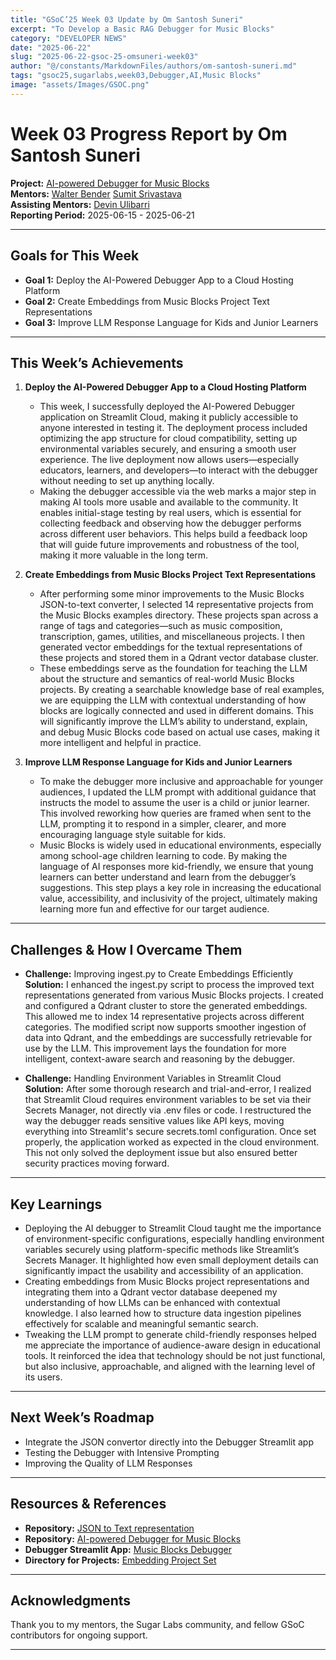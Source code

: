 ```yaml
---
title: "GSoC’25 Week 03 Update by Om Santosh Suneri"
excerpt: "To Develop a Basic RAG Debugger for Music Blocks"
category: "DEVELOPER NEWS"
date: "2025-06-22"
slug: "2025-06-22-gsoc-25-omsuneri-week03"
author: "@/constants/MarkdownFiles/authors/om-santosh-suneri.md"
tags: "gsoc25,sugarlabs,week03,Debugger,AI,Music Blocks"
image: "assets/Images/GSOC.png"
---
```


<!-- markdownlint-disable -->

# Week 03 Progress Report by Om Santosh Suneri

**Project:** [AI-powered Debugger for Music Blocks](https://github.com/omsuneri/AI-powered-Debugger-for-Music-Blocks)  
**Mentors:** [Walter Bender](https://github.com/walterbender/) [Sumit Srivastava](https://github.com/sum2it)  
**Assisting Mentors:** [Devin Ulibarri](https://github.com/pikurasa/)  
**Reporting Period:** 2025-06-15 - 2025-06-21

---

## Goals for This Week

- **Goal 1:** Deploy the AI-Powered Debugger App to a Cloud Hosting Platform
- **Goal 2:** Create Embeddings from Music Blocks Project Text Representations  
- **Goal 3:** Improve LLM Response Language for Kids and Junior Learners  

---

## This Week’s Achievements

1. **Deploy the AI-Powered Debugger App to a Cloud Hosting Platform**  
   - This week, I successfully deployed the AI-Powered Debugger application on Streamlit Cloud, making it publicly accessible to anyone interested in testing it. The deployment process included optimizing the app structure for cloud compatibility, setting up environmental variables securely, and ensuring a smooth user experience. The live deployment now allows users—especially educators, learners, and developers—to interact with the debugger without needing to set up anything locally.
   - Making the debugger accessible via the web marks a major step in making AI tools more usable and available to the community. It enables initial-stage testing by real users, which is essential for collecting feedback and observing how the debugger performs across different user behaviors. This helps build a feedback loop that will guide future improvements and robustness of the tool, making it more valuable in the long term.

2. **Create Embeddings from Music Blocks Project Text Representations**  
   - After performing some minor improvements to the Music Blocks JSON-to-text converter, I selected 14 representative projects from the Music Blocks examples directory. These projects span across a range of tags and categories—such as music composition, transcription, games, utilities, and miscellaneous projects. I then generated vector embeddings for the textual representations of these projects and stored them in a Qdrant vector database cluster.
   - These embeddings serve as the foundation for teaching the LLM about the structure and semantics of real-world Music Blocks projects. By creating a searchable knowledge base of real examples, we are equipping the LLM with contextual understanding of how blocks are logically connected and used in different domains. This will significantly improve the LLM’s ability to understand, explain, and debug Music Blocks code based on actual use cases, making it more intelligent and helpful in practice.

3. **Improve LLM Response Language for Kids and Junior Learners**  
   - To make the debugger more inclusive and approachable for younger audiences, I updated the LLM prompt with additional guidance that instructs the model to assume the user is a child or junior learner. This involved reworking how queries are framed when sent to the LLM, prompting it to respond in a simpler, clearer, and more encouraging language style suitable for kids.
   - Music Blocks is widely used in educational environments, especially among school-age children learning to code. By making the language of AI responses more kid-friendly, we ensure that young learners can better understand and learn from the debugger’s suggestions. This step plays a key role in increasing the educational value, accessibility, and inclusivity of the project, ultimately making learning more fun and effective for our target audience.

---


## Challenges & How I Overcame Them

- **Challenge:** Improving ingest.py to Create Embeddings Efficiently  
  **Solution:** I enhanced the ingest.py script to process the improved text representations generated from various Music Blocks projects. I created and configured a Qdrant cluster to store the generated embeddings. This allowed me to index 14 representative projects across different categories. The modified script now supports smoother ingestion of data into Qdrant, and the embeddings are successfully retrievable for use by the LLM. This improvement lays the foundation for more intelligent, context-aware search and reasoning by the debugger.

- **Challenge:** Handling Environment Variables in Streamlit Cloud  
  **Solution:** After some thorough research and trial-and-error, I realized that Streamlit Cloud requires environment variables to be set via their Secrets Manager, not directly via .env files or code. I restructured the way the debugger reads sensitive values like API keys, moving everything into Streamlit's secure secrets.toml configuration. Once set properly, the application worked as expected in the cloud environment. This not only solved the deployment issue but also ensured better security practices moving forward.

---

## Key Learnings

- Deploying the AI debugger to Streamlit Cloud taught me the importance of environment-specific configurations, especially handling environment variables securely using platform-specific methods like Streamlit’s Secrets Manager. It highlighted how even small deployment details can significantly impact the usability and accessibility of an application.
- Creating embeddings from Music Blocks project representations and integrating them into a Qdrant vector database deepened my understanding of how LLMs can be enhanced with contextual knowledge. I also learned how to structure data ingestion pipelines effectively for scalable and meaningful semantic search.
- Tweaking the LLM prompt to generate child-friendly responses helped me appreciate the importance of audience-aware design in educational tools. It reinforced the idea that technology should be not just functional, but also inclusive, approachable, and aligned with the learning level of its users.

---

## Next Week’s Roadmap

- Integrate the JSON convertor directly into the Debugger Streamlit app 
- Testing the Debugger with Intensive Prompting
- Improving the Quality of LLM Responses

---

## Resources & References

- **Repository:** [JSON to Text representation](https://github.com/omsuneri/JSON-to-Text-representation)
- **Repository:** [AI-powered Debugger for Music Blocks](https://github.com/omsuneri/AI-powered-Debugger-for-Music-Blocks)
- **Debugger Streamlit App:** [Music Blocks Debugger](https://debuggmb.streamlit.app/)
- **Directory for Projects:** [Embedding Project Set](https://github.com/omsuneri/AI-powered-Debugger-for-Music-Blocks/tree/main/data/docs)

---

## Acknowledgments

Thank you to my mentors, the Sugar Labs community, and fellow GSoC contributors for ongoing support.

---
